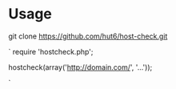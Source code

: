 # Usage

git clone https://github.com/hut6/host-check.git

`
require 'hostcheck.php';

hostcheck(array('http://domain.com/', '...'));

`
